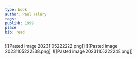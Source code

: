 ```yaml
---
type: book
author: Paul Valéry
tags: 
publish: 1999
place: 
bib: read
---
```

![[Pasted image 20231105222222.png]]
![[Pasted image 20231105222238.png]]
![[Pasted image 20231105222248.png]]